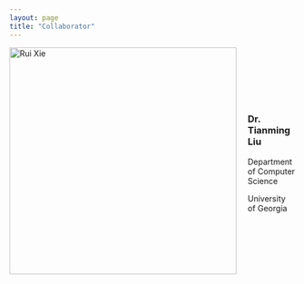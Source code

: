 ```yaml
---
layout: page
title: "Collaborator"
---
```


<div class="team-member" style="display: flex; align-items: center;">
    <img src="/assets/Collaborator/TM_L.png" alt="Rui Xie" style="width: 400px;">
    <div class="description" style="margin-left: 20px;">
        <h3>Dr. Tianming Liu</h3>
        <p>Department of Computer Science</p>
        <p>University of Georgia</p>
    </div>
</div>
